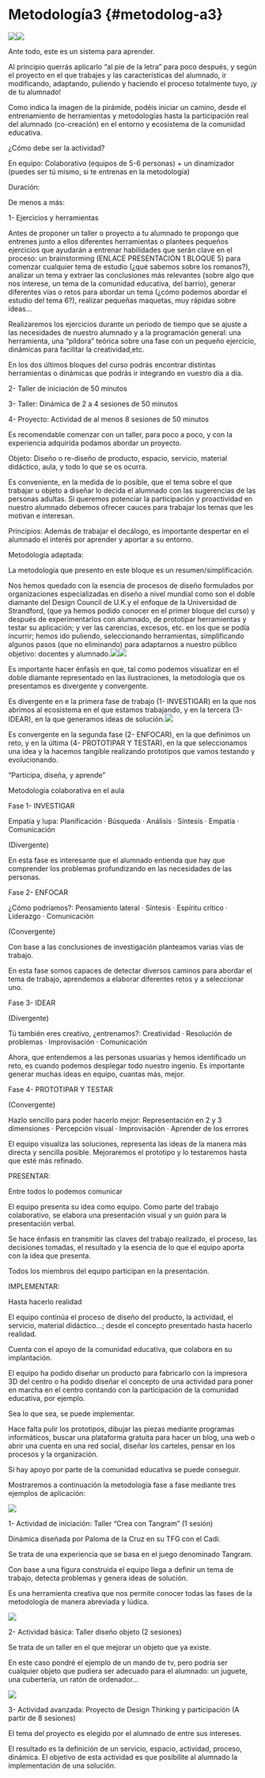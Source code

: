 # Metodología3 {#metodolog-a3}

![](images/image50.jpg)![](images/image50.jpg)

Ante todo, este es un sistema para aprender.

Al principio querrás aplicarlo “al pie de la letra” para poco después, y según el proyecto en el que trabajes y las características del alumnado, ir modificando, adaptando, puliendo y haciendo el proceso totalmente tuyo, ¡y de tu alumnado!

Como indica la imagen de la pirámide, podéis iniciar un camino, desde el entrenamiento de herramientas y metodologías hasta la participación real del alumnado (co-creación) en el entorno y ecosistema de la comunidad educativa.

¿Cómo debe ser la actividad?

En equipo: Colaborativo (equipos de 5-6 personas) + un dinamizador (puedes ser tú mismo, si te entrenas en la metodología)

Duración:

De menos a más:

1- Ejercicios y herramientas

Antes de proponer un taller o proyecto a tu alumnado te propongo que entrenes junto a ellos diferentes herramientas o plantees pequeños ejercicios que ayudarán a entrenar habilidades que serán clave en el proceso: un brainstorming (ENLACE PRESENTACIÓN 1 BLOQUE 5) para comenzar cualquier tema de estudio (¿qué sabemos sobre los romanos?), analizar un tema y extraer las conclusiones más relevantes (sobre algo que nos interese, un tema de la comunidad educativa, del barrio), generar diferentes vías o retos para abordar un tema (¿cómo podemos abordar el estudio del tema 6?), realizar pequeñas maquetas, muy rápidas sobre ideas…

Realizaremos los ejercicios durante un periodo de tiempo que se ajuste a las necesidades de nuestro alumnado y a la programación general: una herramienta, una “píldora” teórica sobre una fase con un pequeño ejercicio, dinámicas para facilitar la creatividad,etc.

En los dos últimos bloques del curso podrás encontrar distintas herramientas o dinámicas que podrás ir integrando en vuestro día a día.

2- Taller de iniciación de 50 minutos

3- Taller: Dinámica de 2 a 4 sesiones de 50 minutos

4- Proyecto: Actividad de al menos 8 sesiones de 50 minutos

Es recomendable comenzar con un taller, para poco a poco, y con la experiencia adquirida podamos abordar un proyecto.

Objeto: Diseño o re-diseño de producto, espacio, servicio, material didáctico, aula, y todo lo que se os ocurra.

Es conveniente, en la medida de lo posible, que el tema sobre el que trabajar u objeto a diseñar lo decida el alumnado con las sugerencias de las personas adultas. Si queremos potenciar la participación y proactividad en nuestro alumnado debemos ofrecer cauces para trabajar los temas que les motivan e interesan.

Principios: Además de trabajar el decálogo, es importante despertar en el alumnado el interés por aprender y aportar a su entorno.

Metodología adaptada: 

La metodología que presento en este bloque es un resumen/simplificación.

Nos hemos quedado con la esencia de procesos de diseño formulados por organizaciones especializadas en diseño a nivel mundial como son el doble diamante del Design Council de U.K.y el enfoque de la Universidad de Strandford, (que ya hemos podido conocer en el primer bloque del curso) y después de experimentarlos con alumnado, de prototipar herramientas y testar su aplicación; y ver las carencias, excesos, etc. en los que se podía incurrir; hemos ido puliendo, seleccionando herramientas, simplificando algunos pasos (que no eliminando) para adaptarnos a nuestro público objetivo: docentes y alumnado.![](images/image29.jpg)![](images/image38.jpg)

Es importante hacer énfasis en que, tal como podemos visualizar en el doble diamante representado en las ilustraciones, la metodología que os presentamos es divergente y convergente.

Es divergente en e la primera fase de trabajo (1- INVESTIGAR) en la que nos abrimos al ecosistema en el que estamos trabajando, y en la tercera (3- IDEAR), en la que generamos ideas de solución.![](images/image49.jpg)

Es convergente en la segunda fase (2- ENFOCAR), en la que definimos un reto, y en la última (4- PROTOTIPAR Y TESTAR), en la que seleccionamos una idea y la hacemos tangible realizando prototipos que vamos testando y evolucionando.

“Participa, diseña, y aprende”

Metodología colaborativa en el aula

Fase 1- INVESTIGAR

Empatía y lupa:  Planificación · Búsqueda · Análisis · Síntesis · Empatía · Comunicación

(Divergente)

En esta fase es interesante que el alumnado entienda que hay que comprender los problemas profundizando en las necesidades de las personas.

Fase 2- ENFOCAR

¿Cómo podríamos?: Pensamiento lateral · Síntesis · Espíritu crítico · Liderazgo · Comunicación

(Convergente)

Con base a las conclusiones de investigación planteamos varias vías de trabajo.

En esta fase somos capaces de detectar diversos caminos para abordar el tema de trabajo, aprendemos a elaborar diferentes retos y a seleccionar uno.

Fase 3- IDEAR

(Divergente)

Tú también eres creativo, ¿entrenamos?: Creatividad · Resolución de problemas · Improvisación · Comunicación

Ahora, que entendemos a las personas usuarias y hemos identificado un reto, es cuando podemos desplegar todo nuestro ingenio. Es importante generar muchas ideas en equipo, cuantas más, mejor.

Fase 4- PROTOTIPAR Y TESTAR

(Convergente)

Hazlo sencillo para poder hacerlo mejor: Representación en 2 y 3 dimensiones · Percepción visual · Improvisación · Aprender de los errores

El equipo visualiza las soluciones, representa las ideas de la manera más directa y sencilla posible. Mejoraremos el prototipo y lo testaremos hasta que esté más refinado.

PRESENTAR:

Entre todos lo podemos comunicar

El equipo presenta su idea como equipo. Como parte del trabajo colaborativo, se elabora una presentación visual y un guión para la presentación verbal.

Se hace énfasis en transmitir las claves del trabajo realizado, el proceso, las decisiones tomadas, el resultado y la esencia de lo que el equipo aporta con la idea que presenta.

Todos los miembros del equipo participan en la presentación.

IMPLEMENTAR:

Hasta hacerlo realidad

El equipo continúa el proceso de diseño del producto, la actividad, el servicio, material didáctico…; desde el concepto presentado hasta hacerlo realidad.

Cuenta con el apoyo de la comunidad educativa, que colabora en su implantación.

El equipo ha podido diseñar un producto para fabricarlo con la impresora 3D del centro o ha podido diseñar el concepto de una actividad para poner en marcha en el centro contando con la participación de la comunidad educativa, por ejemplo.

Sea lo que sea, se puede implementar.

Hace falta pulir los prototipos, dibujar las piezas mediante programas informáticos, buscar una plataforma gratuita para hacer un blog, una web o abrir una cuenta en una red social, diseñar los carteles, pensar en los procesos y la organización.

Si hay apoyo por parte de la comunidad educativa se puede conseguir.

Mostraremos a continuación la metodología fase a fase mediante tres ejemplos de aplicación:

![](images/image7.png)

1- Actividad de iniciación: Taller “Crea con Tangram” (1 sesión)

Dinámica diseñada por Paloma de la Cruz en su TFG con el Cadi.

Se trata de una experiencia que se basa en el juego denominado Tangram.

Con base a una figura construida el equipo llega a definir un tema de trabajo, detecta problemas y genera ideas de solución.

Es una herramienta creativa que nos permite conocer todas las fases de la metodología de manera abreviada y lúdica.

![](images/image53.png)

2- Actividad básica: Taller diseño objeto (2 sesiones)

Se trata de un taller en el que mejorar un objeto que ya existe.

En este caso pondré el ejemplo de un mando de tv, pero podría ser cualquier objeto que pudiera ser adecuado para el alumnado: un juguete, una cubertería, un ratón de ordenador…

![](images/image8.png)

3- Actividad avanzada: Proyecto de Design Thinking y participación (A partir de 8 sesiones)

El tema del proyecto es elegido por el alumnado de entre sus intereses.

El resultado es la definición de un servicio, espacio, actividad, proceso, dinámica. El objetivo de esta actividad es que posibilite al alumnado la implementación de una solución.